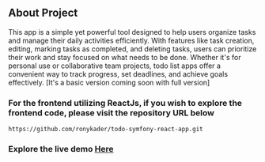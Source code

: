 ## About Project

This app is a simple yet powerful tool designed to help users organize tasks and manage their daily activities efficiently. With features like task creation, editing, marking tasks as completed, and deleting tasks, users can prioritize their work and stay focused on what needs to be done. Whether it's for personal use or collaborative team projects, todo list apps offer a convenient way to track progress, set deadlines, and achieve goals effectively. [It's a basic version coming soon with full version]

### For the frontend utilizing ReactJs, if you wish to explore the frontend code, please visit the repository URL below

```
https://github.com/ronykader/todo-symfony-react-app.git
```

### Explore the live demo [Here](https://todo-symfony-react-app.vercel.app)
